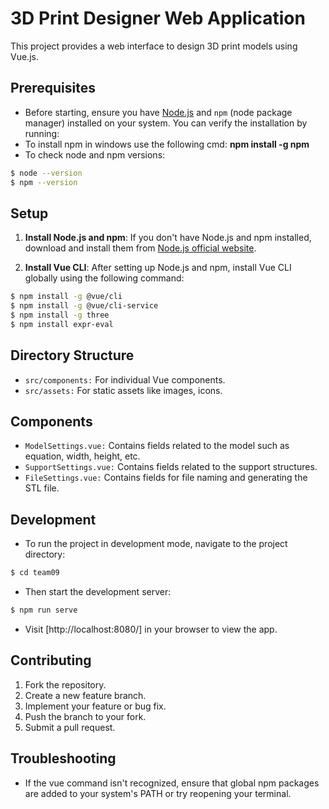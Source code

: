 # 3D Print Designer Web Application

This project provides a web interface to design 3D print models using Vue.js.

## Prerequisites

- Before starting, ensure you have [Node.js](https://nodejs.org/) and `npm` (node package manager) installed on your system. You can verify the installation by running:
- To install npm in windows use the following cmd: **npm install -g npm**
- To check node and npm versions:

```bash
$ node --version
$ npm --version
```

## Setup

1. **Install Node.js and npm**:
   If you don't have Node.js and npm installed, download and install them from [Node.js official website](https://nodejs.org/).

2. **Install Vue CLI**:
After setting up Node.js and npm, install Vue CLI globally using the following command:

```bash (Not Git bash)
$ npm install -g @vue/cli
$ npm install -g @vue/cli-service
$ npm install -g three
$ npm install expr-eval
```


## Directory Structure

- `src/components:` For individual Vue components.
- `src/assets:` For static assets like images, icons.


## Components

- `ModelSettings.vue:` Contains fields related to the model such as equation, width, height, etc.
- `SupportSettings.vue:` Contains fields related to the support structures.
- `FileSettings.vue:` Contains fields for file naming and generating the STL file.


## Development

- To run the project in development mode, navigate to the project directory:

```bash
$ cd team09
```

- Then start the development server:

```bash
$ npm run serve
```

- Visit [http://localhost:8080/] in your browser to view the app.


## Contributing

1. Fork the repository.
2. Create a new feature branch.
3. Implement your feature or bug fix.
4. Push the branch to your fork.
5. Submit a pull request.


## Troubleshooting
- If the vue command isn't recognized, ensure that global npm packages are added to your system's PATH or try reopening your terminal.
